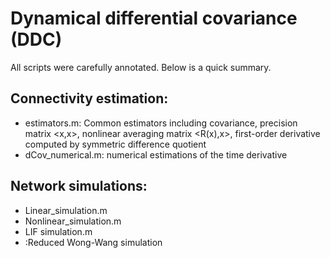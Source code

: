 # Dynamical differential covariance (DDC)
All scripts were carefully annotated. Below is a quick summary.
## Connectivity estimation:
  * estimators.m: Common estimators including covariance, precision matrix <x,x>, nonlinear averaging matrix <R(x),x>, first-order derivative computed by symmetric difference quotient 
  * dCov_numerical.m: numerical estimations of the time derivative
## Network simulations:
  * Linear_simulation.m
  * Nonlinear_simulation.m
  * LIF simulation.m
  * :Reduced Wong-Wang simulation
